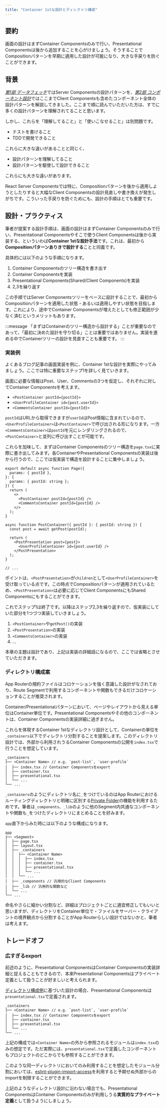 ```yaml
---
title: "Container 1stな設計とディレクトリ構成"
---
```


## 要約

画面の設計はまずContainer Componentsのみで行い、Presentational Componentsは後から追加することを心がけましょう。そうすることでCompositionパターンを早期に適用した設計が可能になり、大きな手戻りを防ぐことができます。

## 背景

[_第1部 データフェッチ_](part_1)ではServer Componentsの設計パターンを、[_第2部 コンポーネント設計_](part_2)ではここまでClient Componentsも含めたコンポーネント全体の設計パターンを解説してきました。ここまで順に読んでいただいた方は、すでに多くの設計パターンを理解されてることと思います。

しかし、これらを「理解してること」と「使いこなせること」は別問題です。

- テストを書けること
- TDDで開発できること

これらに大きな違いがあることと同じく、

- 設計パターンを理解してること
- 設計パターンを駆使して設計できること

これらにも大きな違いがあります。

React Server Componentsでは特に、Compositionパターンを後から適用しようとしたりすると大幅なClient Componentsの設計見直しや書き換えが発生しがちです。こういった手戻りを防ぐためにも、設計の手順はとても重要です。

## 設計・プラクティス

筆者が提案する設計手順は、画面の設計はまずContainer Componentsのみで行い、Presentational Componentsやそこで使うClient Componentsは後から実装する、といういわば**Container 1stな設計手法**です。これは、最初から**Compositionパターンありきで設計する**ことと同義です。

具体的には以下のような手順になります。

1. Container Componentsのツリー構造を書き出す
2. Container Componentsを実装
3. Presentational Components(Shared/Client Components)を実装
4. 2,3を繰り返す

この手順ではServer Componentsツリーをベースに設計することで、最初からCompositionパターンを適用した状態・あるいは適用しやすい状態を目指します。これにより、途中でContainer Componentsが増えたとしても修正範囲が少なく済むというメリットもあります。

:::message
「まずはContainerのツリー構造から設計する」ことが重要なのであって、「最初に決めた設計を守り切る」ことは重要ではありません。実装を進める中でContainerツリーの設計を見直すことも重要です。
:::

### 実装例

よくあるブログ記事の画面実装を例に、Container 1stな設計を実際にやってみましょう。ここでは特に重要なステップ1を詳しく見ていきます。

画面に必要な情報はPost、User、Commentsの3つを仮定し、それぞれに対してContainer Componentsを考えます。

- `<PostContainer postId={postId}>`
- `<UserProfileContainer id={post.userId}>`
- `<CommentsContainer postId={postId}>`

`postId`はURLから取得できますが`userId`はPost情報に含まれているので、`<UserProfileContainer>`は`<PostContainer>`で呼び出される形になります。一方`<CommentsContainer>`は`postId`を元にレンダリングされるので、`<PostContainer>`と並列に呼び出すことが可能です。

これらを加味して、まずはContainer Componentsのツリー構造を`page.tsx`に実際に書き出してみます。各ContainerやPresentational Componentsの実装は後から行うので、ここでは仮実装で構造を設計することに集中しましょう。

```tsx
export default async function Page({
  params: { postId },
}: {
  params: { postId: string };
}) {
  return (
    <>
      <PostContainer postId={postId} />
      <CommentsContainer postId={postId} />
    </>
  );
}

async function PostContainer({ postId }: { postId: string }) {
  const post = await getPost(postId);

  return (
    <PostPresentation post={post}>
      <UserProfileContainer id={post.userId} />
    </PostPresentation>
  );
}

// ...
```

ポイントは、`<PostPresentation>`が`children`として`<UserProfileContainer>`を受け取っている点です。この時点でCompositionパターンが適用されているため、`<PostPresentation>`は必要に応じてClient ComponentsにもShared Componentsにもすることができます。

これでステップ1は終了です。以降はステップ2,3を繰り返すので、仮実装にしていた部分を1つづつ実装していきましょう。

1. `<PostContainer>`や`getPost()`の実装
2. `<PostPresentation>`の実装
3. `<CommentsContainer>`の実装
4. ...

本章の主題は設計であり、上記は実装の詳細話になるので、ここでは省略とさせていただきます。

### ディレクトリ構成案

App Routerの規約ファイルはコロケーションを強く意識した設計がなされており、Route Segmentで利用するコンポーネントや関数もできるだけコロケーションすることが推奨されます。

Container/Presentationalパターンにおいて、ページやレイアウトから見える単位はContainer単位です。Presentational Componentsやその他のコンポーネントは、Container Componentsの実装詳細に過ぎません。

これらを体現するContainer 1stなディレクトリ設計として、Containerの単位を`_containers`以下でディレクトリ分割することを提案します。このディレクトリ設計では、外部から利用されうるContainer Componentsの公開を`index.tsx`で行うことを想定しています。

```
_containers
├── <Container Name> // e.g. `post-list`, `user-profile`
│  ├── index.tsx // Container Componentsをexport
│  ├── container.tsx
│  ├── presentational.tsx
│  └── ...
└── ...
```

`_containers`のようにディレクトリ名に`_`をつけているのはApp Routerにおけるルーティングディレクトリと明確に区別する[Private Folder](https://nextjs.org/docs/app/building-your-application/routing/colocation#private-folders)の機能を利用するためです。筆者は`_components`、`_lib`のように他のSegment内共通なコンポーネントや関数も`_`をつけたディレクトリにまとめることを好みます。

`app`直下からみた時には以下のような構成になります。

```
app
├── <Segment>
│  ├── page.tsx
│  ├── layout.tsx
│  ├── _containers
│  │  ├── <Container Name>
│  │  │  ├── index.tsx
│  │  │  ├── container.tsx
│  │  │  ├── presentational.tsx
│  │  │  └── ...
│  │  └── ...
│  ├── _components // 汎用的なClient Components
│  ├── _lib // 汎用的な関数など
│  └── ...
└── ...
```

命名やさらに細かい分割など、詳細はプロジェクトごとに適宜修正してもいいと思いますが、ディレクトリをContainer単位で・ファイルをサーバー・クライアントの境界観点から分割することがApp Routerらしい設計ではないかと、筆者は考えます。

## トレードオフ

### 広すぎるexport

前述のように、Presentational ComponentsはContainer Componentsの実装詳細と捉えることもできるので、本来Presentational Componentsはプライベート定義として扱うことが好ましいと考えられます。

[ディレクトリ構成例](#ディレクトリ構成案)に基づいた設計の場合、Presentational Componentsは`presentational.tsx`で定義されます。

```
_containers
├── <Container Name> // e.g. `post-list`, `user-profile`
│  ├── index.tsx // Container Componentsをexport
│  ├── container.tsx
│  ├── presentational.tsx
│  └── ...
└── ...
```

上記の構成では`<Container Name>`の外から参照されるモジュールは`index.tsx`のみの想定です。ただ実際には、`presentational.tsx`で定義したコンポーネントもプロジェクトのどこからでも参照することができます。

このような同一ディレクトリにおいてのみ利用することを想定したモジュール分割においては、[eslint-plugin-import-access](https://github.com/uhyo/eslint-plugin-import-access)を利用すると予期せぬ外部からのimportを制限することができます。

上記のようなディレクトリ設計に沿わない場合でも、Presentational ComponentsはContainer Componentsのみが利用しうる**実質的なプライベート定義**として扱うようにしましょう。
